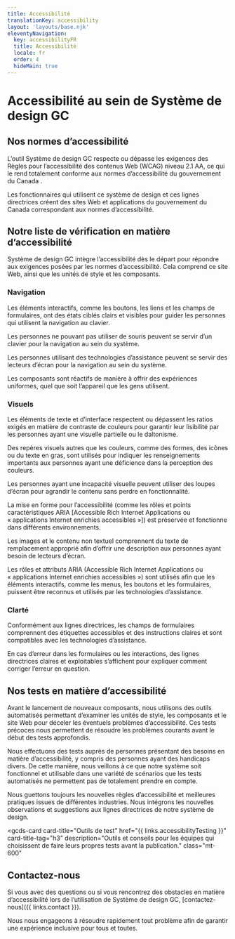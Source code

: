 ```yaml
---
title: Accessibilité
translationKey: accessibility
layout: 'layouts/base.njk'
eleventyNavigation:
  key: accessibilityFR
  title: Accessibilité
  locale: fr
  order: 4
  hideMain: true
---
```


# Accessibilité au sein de Système de design GC

## Nos normes d’accessibilité

L’outil Système de design GC respecte ou dépasse les exigences des Règles pour l’accessibilité des contenus Web (WCAG) niveau 2.1 AA, ce qui le rend totalement conforme aux <gcds-link external href="https://www.tbs-sct.canada.ca/pol/doc-fra.aspx?id=23601"> normes d’accessibilité du gouvernement du Canada </gcds-link>.

Les fonctionnaires qui utilisent ce système de design et ces lignes directrices créent des sites Web et applications du gouvernement du Canada correspondant aux normes d’accessibilité.

## Notre liste de vérification en matière d’accessibilité

Système de design GC intègre l’accessibilité dès le départ pour répondre aux exigences posées par les normes d’accessibilité. Cela comprend ce site Web, ainsi que les unités de style et les composants.

### Navigation

<gcds-details details-title="États ciblés">
  <p>Les éléments interactifs, comme les boutons, les liens et les champs de formulaires, ont des états ciblés clairs et visibles pour guider les personnes qui utilisent la navigation au clavier.</p>
</gcds-details>

<gcds-details details-title="Navigation au clavier">
  <p>Les personnes ne pouvant pas utiliser de souris peuvent se servir d’un clavier pour la navigation au sein du système.</p>
</gcds-details>

<gcds-details details-title="Compatibilité avec les lecteurs d’écran">
  <p>Les personnes utilisant des technologies d’assistance peuvent se servir des lecteurs d’écran pour la navigation au sein du système.</p>
</gcds-details>

<gcds-details details-title="Conception réactive">
  <p>Les composants sont réactifs de manière à offrir des expériences uniformes, quel que soit l’appareil que les gens utilisent.</p>
</gcds-details>

### Visuels

<gcds-details details-title="Contraste de couleurs">
  <p>Les éléments de texte et d’interface respectent ou dépassent les ratios exigés en matière de contraste de couleurs pour garantir leur lisibilité par les personnes ayant une visuelle partielle ou le daltonisme.</p>
</gcds-details>

<gcds-details details-title="Indicateurs autres que les couleurs">
  <p>Des repères visuels autres que les couleurs, comme des formes, des icônes ou du texte en gras, sont utilisés pour indiquer les renseignements importants aux personnes ayant une déficience dans la perception des couleurs.</p> 
</gcds-details>

<gcds-details details-title="Compatibilité avec les loupes d’écran">
  <p>Les personnes ayant une incapacité visuelle peuvent utiliser des loupes d’écran pour agrandir le contenu sans perdre en fonctionnalité.</p>
</gcds-details>

<gcds-details details-title="Compatibilité avec les navigateurs et avec les modules d’extension d’assistance">
  <p>La mise en forme pour l’accessibilité (comme les rôles et points caractéristiques ARIA [Accessible Rich Internet Applications ou « applications Internet enrichies accessibles »]) est préservée et fonctionne dans différents environnements.</p>
</gcds-details>

<gcds-details details-title="Texte de remplacement">
  <p>Les images et le contenu non textuel comprennent du texte de remplacement approprié afin d’offrir une description aux personnes ayant besoin de lecteurs d’écran.</p>
</gcds-details>

<gcds-details details-title="Rôles et attributs ARIA">
  <p>Les rôles et attributs ARIA (Accessible Rich Internet Applications ou « applications Internet enrichies accessibles ») sont utilisés afin que les éléments interactifs, comme les menus, les boutons et les formulaires, puissent être reconnus et utilisés par les technologies d’assistance.</p>
</gcds-details>

### Clarté

<gcds-details details-title="Champs de formulaires clairs">
  <p>Conformément aux lignes directrices, les champs de formulaires comprennent des étiquettes accessibles et des instructions claires et sont compatibles avec les technologies d’assistance.</p>
</gcds-details>

<gcds-details details-title="Messages d’erreur clairs et précis">
  <p>En cas d’erreur dans les formulaires ou les interactions, des lignes directrices claires et exploitables s’affichent pour expliquer comment corriger l’erreur en question.</p>
</gcds-details>

## Nos tests en matière d’accessibilité

<gcds-details details-title="Tests d’accessibilité automatisés">
 <p>Avant le lancement de nouveaux composants, nous utilisons des outils automatisés permettant d’examiner les unités de style, les composants et le site Web pour déceler les éventuels problèmes d’accessibilité. Ces tests précoces nous permettent de résoudre les problèmes courants avant le début des tests approfondis.</p>
</gcds-details>

<gcds-details details-title="Tests manuels à des fins d’accessibilité">
  <p>Nous effectuons des tests auprès de personnes présentant des besoins en matière d’accessibilité, y compris des personnes ayant des handicaps divers. De cette manière, nous veillons à ce que notre système soit fonctionnel et utilisable dans une variété de scénarios que les tests automatisés ne permettent pas de totalement prendre en compte.</p>
</gcds-details>

<gcds-details details-title="Recherche et meilleures pratiques">
  <p>Nous guettons toujours les nouvelles règles d’accessibilité et meilleures pratiques issues de différentes industries. Nous intégrons les nouvelles observations et suggestions aux lignes directrices de notre système de design.</p>
</gcds-details>

<gcds-card
  card-title="Outils de test"
  href="{{ links.accessibilityTesting }}"
  card-title-tag="h3"
  description="Outils et conseils pour les équipes qui choisissent de faire leurs propres tests avant la publication."
  class="mt-600"
>
</gcds-card>

## Contactez-nous

Si vous avec des questions ou si vous rencontrez des obstacles en matière d’accessibilité lors de l’utilisation de Système de design GC, ‌[contactez-nous]({{ links.contact }}).

Nous nous engageons à résoudre rapidement tout problème afin de garantir une expérience inclusive pour tous et toutes. 
